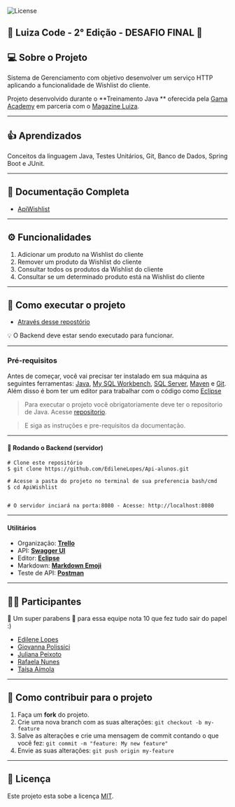 <p>
    
  <img alt="License" src="https://img.shields.io/badge/license-MIT-brightgreen">
  <a href="https://github.com/DivasLu/ApiWishlist/blob/master/LICENSE">
  </a>	

<h2>🚀 Luiza Code - 2° Edição - DESAFIO FINAL 🚀</h2>

## 💻 Sobre o Projeto

Sistema de Gerenciamento com objetivo desenvolver um serviço HTTP aplicando a funcionalidade de Wishlist do cliente.

Projeto desenvolvido durante o **Treinamento Java ** oferecida pela [Gama Academy](https://www.gama.academy/) em parceria com o [Magazine Luiza](https://www.magazineluiza.com/br-pt).

---

## :+1: Aprendizados
Conceitos da linguagem Java, Testes Unitários, Git, Banco de Dados, Spring Boot e JUnit.

---

## 📃 Documentação Completa

- [ApiWishlist](http://localhost:8080/swagger-ui.html)

---

## ⚙️ [](https://github.com/DivasLu/ApiWishlist#funcionalidades)**Funcionalidades**

1) Adicionar um produto na Wishlist do cliente
2) Remover um produto da Wishlist do cliente
3) Consultar todos os produtos da Wishlist do cliente
4) Consultar se um determinado produto está na Wishlist do cliente

---

## 🚀 Como executar o projeto

- [Através desse repostório](https://github.com/DivasLu/ApiWishlist)

💡 O Backend deve estar sendo executado para funcionar.

---

### Pré-requisitos

Antes de começar, você vai precisar ter instalado em sua máquina as seguintes ferramentas:
[Java](https://www.oracle.com/br/java/technologies/javase-jdk11-downloads.html), [My SQL Workbench](https://dev.mysql.com/downloads/workbench/), [SQL Server](https://www.microsoft.com/pt-br/sql-server/sql-server-downloads), [Maven](https://maven.apache.org/download.cgi) e [Git](https://git-scm.com). 
 Além disso é bom ter um editor para trabalhar com o código como [Eclipse](https://www.eclipse.org/downloads/)

> Para executar o projeto você obrigatoriamente deve ter o repositorio de Java.
> Acesse [repositorio](https://github.com/DivasLu/ApiWishlist).

> E siga as instruções e pre-requisitos da documentação.

---

#### 🎲 Rodando o Backend (servidor)

```
# Clone este repositório
$ git clone https://github.com/EdileneLopes/Api-alunos.git

# Acesse a pasta do projeto no terminal de sua preferencia bash/cmd
$ cd ApiWishlist


# O servidor inciará na porta:8080 - Acesse: http://localhost:8080
```
---

#### [](https://github.com/DivasLu/ApiWishlist#utilitarios)**Utilitários**

-   Organização: **[Trello]()**
-   API:  **[Swagger UI](https://swagger.io/tools/swagger-ui/)**
-   Editor: **[Eclipse](https://www.eclipse.org/)**
-   Markdown:  **[Markdown Emoji](https://gist.github.com/rxaviers/7360908)**
-   Teste de API:  **[Postman](https://www.postman.com/)**

---

## 👨‍💻 Participantes

💜 Um super parabens 👏 para essa equipe nota 10 que fez tudo sair do papel :)

 - [Edilene Lopes](https://www.linkedin.com/in/edilene-lopes)
 - [Giovanna Polissici]()
 - [Juliana Peixoto](https://www.linkedin.com/in/juliana-mattos-peixoto)
 - [Rafaela Nunes](https://www.linkedin.com/in/rafaela-nunes-de-oliveira)
 - [Taísa Aímola]()
	  
---    
    
## 💪 Como contribuir para o projeto

1. Faça um **fork** do projeto.
2. Crie uma nova branch com as suas alterações: `git checkout -b my-feature`
3. Salve as alterações e crie uma mensagem de commit contando o que você fez: `git commit -m "feature: My new feature"`
4. Envie as suas alterações: `git push origin my-feature`

---

## 📝 Licença

Este projeto esta sobe a licença [MIT](./LICENSE).

